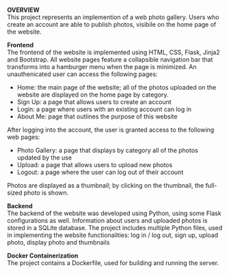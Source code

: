 **OVERVIEW**\
This project represents an implemention of a web photo gallery. Users who create an account are able to publish photos, visibile on the home page of the website.

**Frontend**\
The frontend of the website is implemented using HTML, CSS, Flask, Jinja2 and Bootstrap. All website pages feature a collapsible navigation bar that transforms into a hamburger menu when the page is minimized. An unauthenicated user can access the following pages:
* Home: the main page of the website; all of the photos uploaded on the website are displayed on the home page by category.
* Sign Up: a page that allows users to create an account
* Login: a page where users with an existing account can log in
* About Me: page that outlines the purpose of this website
  
After logging into the account, the user is granted access to the following web pages:
* Photo Gallery: a page that displays by category all of the photos updated by the use
* Upload: a page that allows users to upload new photos
* Logout: a page where the user can log out of their account
  
Photos are displayed as a thumbnail; by clicking on the thumbnail, the full-sized photo is shown.

**Backend**\
The backend of the website was developed using Python, using some Flask configurations as well. Information about users and uploaded photos is stored in a SQLite database. The project includes multiple Python files, used in implementing the website functionalities: log in / log out, sign up, upload photo, display photo and thumbnails

**Docker Containerization**\
The project contains a Dockerfile, used for building and running the server.
